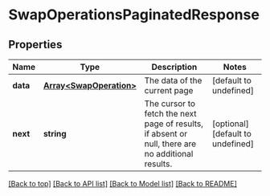 # SwapOperationsPaginatedResponse

## Properties

|Name | Type | Description | Notes|
|------------ | ------------- | ------------- | -------------|
|**data** | [**Array&lt;SwapOperation&gt;**](SwapOperation.md) | The data of the current page | [default to undefined]|
|**next** | **string** | The cursor to fetch the next page of results, if absent or null, there are no additional results. | [optional] [default to undefined]|




[[Back to top]](#) [[Back to API list]](../../README.md#documentation-for-api-endpoints) [[Back to Model list]](../../README.md#documentation-for-models) [[Back to README]](../../README.md)
